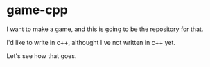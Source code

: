 # game-cpp

I want to make a game, and this is going to be the repository for that. 

I'd like to write in c++, althought I've not written in c++ yet. 

Let's see how that goes. 
